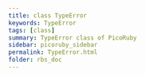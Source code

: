 ```yaml
---
title: class TypeError
keywords: TypeError
tags: [class]
summary: TypeError class of PicoRuby
sidebar: picoruby_sidebar
permalink: TypeError.html
folder: rbs_doc
---
```

